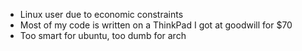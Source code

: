 - Linux user due to economic constraints
- Most of my code is written on a ThinkPad I got at goodwill for $70
- Too smart for ubuntu, too dumb for arch
